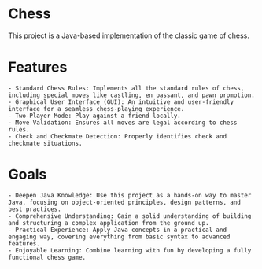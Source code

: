 # Chess

This project is a Java-based implementation of the classic game of chess. 

# Features

    - Standard Chess Rules: Implements all the standard rules of chess, including special moves like castling, en passant, and pawn promotion.
    - Graphical User Interface (GUI): An intuitive and user-friendly interface for a seamless chess-playing experience.
    - Two-Player Mode: Play against a friend locally.
    - Move Validation: Ensures all moves are legal according to chess rules.
    - Check and Checkmate Detection: Properly identifies check and checkmate situations.

# Goals

    - Deepen Java Knowledge: Use this project as a hands-on way to master Java, focusing on object-oriented principles, design patterns, and best practices.
    - Comprehensive Understanding: Gain a solid understanding of building and structuring a complex application from the ground up.
    - Practical Experience: Apply Java concepts in a practical and engaging way, covering everything from basic syntax to advanced features.
    - Enjoyable Learning: Combine learning with fun by developing a fully functional chess game.
